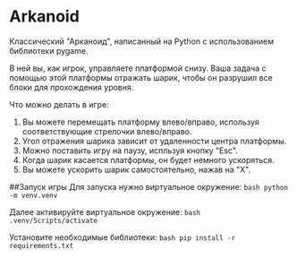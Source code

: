 # Arkanoid

Классический "Арканоид", написанный на Python с использованием библиотеки pygame.

В ней вы, как игрок, управляете платформой снизу. Ваша задача с помощью этой платформы отражать шарик, чтобы он разрушил все блоки для прохождения уровня.

Что можно делать в игре:
1. Вы можете перемещать платформу влево/вправо, используя соответствующие стрелочки влево/вправо.
2. Угол отражения шарика зависит от удаленности центра платформы.
3. Можно поставить игру на паузу, испльзуя кнопку "Esc".
4. Когда шарик касается платформы, он будет немного ускоряться.
5. Вы можете ускорить шарик самостоятельно, нажав на "Х".

##Запуск игры
Для запуска нужно виртуальное окружение:
    ```bash
    python -m venv.venv
    ```

Далее активируйте виртуальное окружение:
    ```bash
    .venv/Scripts/activate
    ```

Установите необходимые библиотеки:
    ```bash
    pip install -r requirements.txt
    ```
